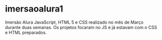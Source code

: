 # imersaoalura1
Imersão Alura JavaScript, HTML 5 e CSS realizado no mês de Março durante duas semanas. Os projetos focaram no JS e já estavam com o CSS e HTML preparados.
